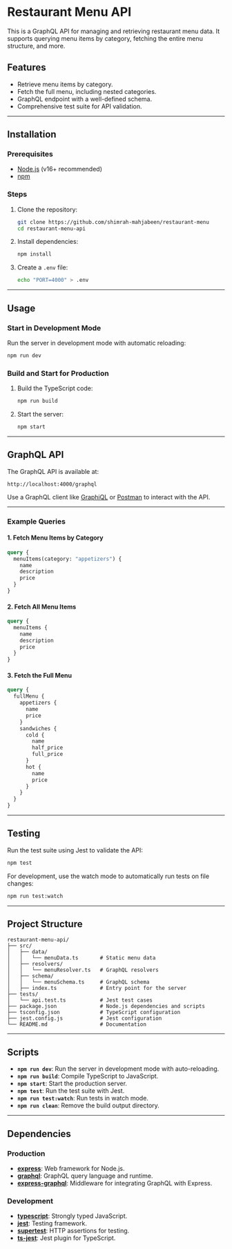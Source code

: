 # Restaurant Menu API

This is a GraphQL API for managing and retrieving restaurant menu data. It supports querying menu items by category, fetching the entire menu structure, and more.

## Features

- Retrieve menu items by category.
- Fetch the full menu, including nested categories.
- GraphQL endpoint with a well-defined schema.
- Comprehensive test suite for API validation.

---

## Installation

### Prerequisites

- [Node.js](https://nodejs.org) (v16+ recommended)
- [npm](https://www.npmjs.com/)

### Steps

1. Clone the repository:

   ```bash
   git clone https://github.com/shimrah-mahjabeen/restaurant-menu
   cd restaurant-menu-api
   ```

2. Install dependencies:

   ```bash
   npm install
   ```

3. Create a `.env` file:
   ```bash
   echo "PORT=4000" > .env
   ```

---

## Usage

### Start in Development Mode

Run the server in development mode with automatic reloading:

```bash
npm run dev
```

### Build and Start for Production

1. Build the TypeScript code:

   ```bash
   npm run build
   ```

2. Start the server:
   ```bash
   npm start
   ```

---

## GraphQL API

The GraphQL API is available at:

```
http://localhost:4000/graphql
```

Use a GraphQL client like [GraphiQL](https://github.com/graphql/graphiql) or [Postman](https://www.postman.com/) to interact with the API.

---

### Example Queries

#### 1. Fetch Menu Items by Category

```graphql
query {
  menuItems(category: "appetizers") {
    name
    description
    price
  }
}
```

#### 2. Fetch All Menu Items

```graphql
query {
  menuItems {
    name
    description
    price
  }
}
```

#### 3. Fetch the Full Menu

```graphql
query {
  fullMenu {
    appetizers {
      name
      price
    }
    sandwiches {
      cold {
        name
        half_price
        full_price
      }
      hot {
        name
        price
      }
    }
  }
}
```

---

## Testing

Run the test suite using Jest to validate the API:

```bash
npm test
```

For development, use the watch mode to automatically run tests on file changes:

```bash
npm run test:watch
```

---

## Project Structure

```
restaurant-menu-api/
├── src/
│   ├── data/
│   │   └── menuData.ts       # Static menu data
│   ├── resolvers/
│   │   └── menuResolver.ts   # GraphQL resolvers
│   ├── schema/
│   │   └── menuSchema.ts     # GraphQL schema
│   ├── index.ts              # Entry point for the server
├── tests/
│   └── api.test.ts           # Jest test cases
├── package.json              # Node.js dependencies and scripts
├── tsconfig.json             # TypeScript configuration
├── jest.config.js            # Jest configuration
└── README.md                 # Documentation
```

---

## Scripts

- **`npm run dev`**: Run the server in development mode with auto-reloading.
- **`npm run build`**: Compile TypeScript to JavaScript.
- **`npm start`**: Start the production server.
- **`npm test`**: Run the test suite with Jest.
- **`npm run test:watch`**: Run tests in watch mode.
- **`npm run clean`**: Remove the build output directory.

---

## Dependencies

### Production

- **[express](https://expressjs.com/)**: Web framework for Node.js.
- **[graphql](https://graphql.org/)**: GraphQL query language and runtime.
- **[express-graphql](https://github.com/graphql/express-graphql)**: Middleware for integrating GraphQL with Express.

### Development

- **[typescript](https://www.typescriptlang.org/)**: Strongly typed JavaScript.
- **[jest](https://jestjs.io/)**: Testing framework.
- **[supertest](https://github.com/visionmedia/supertest)**: HTTP assertions for testing.
- **[ts-jest](https://kulshekhar.github.io/ts-jest/)**: Jest plugin for TypeScript.
